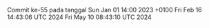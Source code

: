 Commit ke-55 pada tanggal Sun Jan 01 14:00 2023 +0100
Fri Feb 16 14:43:06 UTC 2024
Fri May 10 08:43:10 UTC 2024
